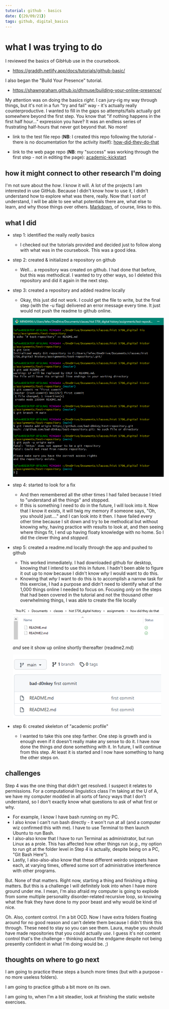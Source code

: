 ```yaml
---
tutorial: github - basics
date: {{29/09/21}}
tags: github, digital_basics
---
```


# what I was trying to do

I reviewed the basics of GibHub use in the coursebook. 
+ https://graddh.netlify.app/docs/tutorials/github-basic/

I also began the "Build Your Presence" tutorial. 
+ https://shawngraham.github.io/dhmuse/building-your-online-presence/

My attention was on doing the basics _right_. I can jury-rig my way through things, but it's not in a fun "try and fail" way - it's actually really counterproductive. I wanted to fill in the gaps so attempts/fails actually got somewhere beyond the first step. You know that "if nothing happens in the first half hour..." expression you have? It was an endless series of frustrating half-hours that never got beyond that. No more!

+ link to the test file repo (**NB**: I created this repo following the tutorial - there is no documentation for the activity itself): 
	[how-did-they-do-that](https://github.com/bad-d0nkey/how-did-they-do-that)

+ link to the web page repo (**NB**: my "success" was working through the first step - not in editing the page):
	[academic-kickstart](https://github.com/bad-d0nkey/academic-kickstart)
	
## how it might connect to other research I'm doing

I'm not sure about the _how_. I know it will. A lot of the projects I am interested in use GitHub. Because I didn't know how to use it, I didn't understand how to explore what was there, really. Now that I sort of understand, I will be able to see what potentials there are, what else to learn, and why those things over others. [Markdown](log-file-for-tutorial-on-markdown.md), of course, links to this.

## what I did

+ step 1: identified the really _really_ basics  
	+ I checked out the tutorials provided and decided just to follow along with what was in the coursebook. This was a good idea. 

+ step 2: created & initialized a repository on github
	+ Well... a repository was created on github. I had done that before, but this was methodical. I wanted to try other ways, so I deleted this repository and did it again in the next step. 

+ step 3: created a repository and added readme locally
	+ Okay, this just did not work. I could get the file to write, but the final step (with the -u flag) delivered an error message every time. It just would not push the readme to github online. 
	
	![command line pic](command-line-readme.png)
	
+ step 4: started to look for a fix
	+ And then remembered all the other times I had failed because I tried to "understand all the things" and stopped. 
	+ If this is something I need to do in the future, I will look into it. Now that I know it exists, it will twig my memory if someone says, "Oh, you should just...." and I can look into it then. I have failed every other time because I sit down and try to be methodical but without knowing why, having practice with results to look at, and then seeing where things fit, I end up having floaty knowledge with no home. So I did the clever thing and _stopped_.

+ step 5: created a readme.md locally through the app and pushed to github
	+ This worked immediately. I had downloaded github for desktop, knowing that I intend to use this in future. I hadn't been able to figure it out up to now because I didn't know *why* I would want to do this. 
	+ Knowing that _why_ I want to do this is to accomplish a narrow task for this exercise, I had a purpose and didn't need to identify what of the 1,000 things online I needed to focus on. Focusing _only_ on the steps that had been covered in the tutorial and not the thousand other overwhelming things, I was able to create the file locally
	
	![readme2](readme2.png)
	
	_and_ see it show up online shortly thereafter (readme2.md)
	
	![readme2 online](readme2online.png)

+ step 6: created skeleton of "academic profile"
	+ I wanted to take this one step farther. One step is growth and is enough even if it doesn't really make any sense to do it. I have now done the things _and_ done something with it. In future, I will continue from this step. At least it is started and I now have something to hang the other steps on. 
	
## challenges 

Step 4 was the one thing that didn't get resolved. I suspect it relates to permissions. For a computational linguistics class I'm taking at the U of A, we have my computer modded in all sorts of fancy ways that I don't understand, so I don't exactly know what questions to ask of what first or why. 

+ For example, I know I have bash running on my PC. 
+ I also know I can't run bash directly - it won't run at all (and a computer wiz confirmed this with me). I have to use Terminal to then launch Ubuntu to run Bash. 
+ I also-also know that I have to run Terminal as administrator, but run Linux as a prole. This has affected how other things run (_e.g._, my option to run git at the folder level in Step 4 is actually, despite being on a PC, "Git Bash Here"). 
+ Lastly, I also-also-also know that these different weirdo snippets have each, at varying times, offered some sort of administrative interference with other programs. 

But. None of that matters. Right now, starting a thing and finishing a thing matters. 
But this is a challenge I will definitely look into when I have more ground under me. I mean, I'm also afraid my computer is going to explode from some multiple personality disorder-related recursive loop, so knowing what the frak they have done to my poor beast and why would be kind of nice.

Oh. Also, content control. I'm a bit OCD. Now I have extra folders floating around for no good reason and can't delete them because I didn't think this through. These need to stay so you can see them. Laura, maybe you should have made repositories that you could actually _use_. I guess it's not content control that's the challenge  - thinking about the endgame despite not being presently confident in what I'm doing would be. ;)

## thoughts on where to go next

I am going to practice these steps a bunch more times (but with a purpose - no more useless folders). 

I am going to practice github a bit more on its own. 

I am going to, when I'm a bit steadier, look at finishing the static website exercises.
